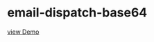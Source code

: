 # email-dispatch-base64

<a href="https://onesuch.github.io/email-dispatch-base64/build/">view Demo</a>
